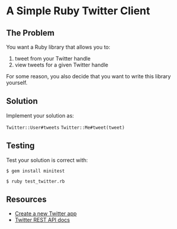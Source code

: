 # A Simple Ruby Twitter Client

## The Problem

You want a Ruby library that allows you to:

1. tweet from your Twitter handle
2. view tweets for a given Twitter handle

For some reason, you also decide that you want to write this library yourself.


## Solution

Implement your solution as:

`Twitter::User#tweets`
`Twitter::Me#tweet(tweet)`


## Testing

Test your solution is correct with:

```
$ gem install minitest

$ ruby test_twitter.rb
```


## Resources

* [Create a new Twitter app](https://apps.twitter.com/app/new)
* [Twitter REST API docs](https://dev.twitter.com/rest/public)
